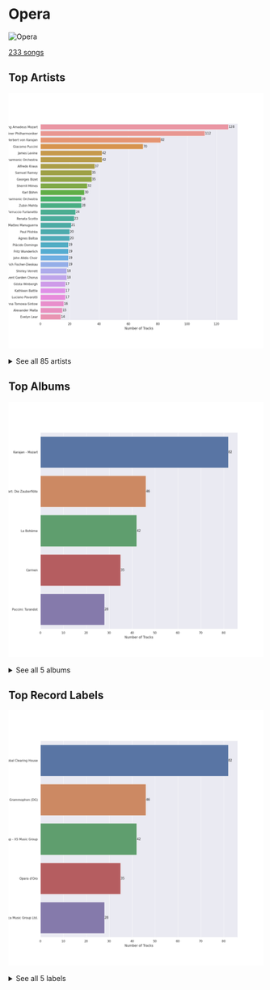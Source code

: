 # Opera


<img src="https://i.scdn.co/image/ab67616d0000b273b9cf4faacfd133cab7c867b8" alt="Opera" width="100" />

[233 songs](opera_tracks.md)

## Top Artists

![Bar chart of top 30 artists](../images/playlists/opera/artists.png)


<details>
<summary>See all 85 artists</summary>

|   Number of Tracks | Art                                                                                              | Artist                                                                           | 🔗                                                           |
|-------------------:|:-------------------------------------------------------------------------------------------------|:---------------------------------------------------------------------------------|:------------------------------------------------------------|
|                128 | <img src="https://i.scdn.co/image/ab6761610000e5eb7fa9108c6dadb8c3ec21da88" alt="" width="50" /> | [Wolfgang Amadeus Mozart](../artists/wolfgang_amadeus_mozart.md)                 | [🔗](https://open.spotify.com/artist/4NJhFmfw43RLBLjQvxDuRS) |
|                112 | <img src="https://i.scdn.co/image/ab6761610000e5eb92e0a1e423bd8590dcd43bda" alt="" width="50" /> | [Berliner Philharmoniker](../artists/berliner_philharmoniker.md)                 | [🔗](https://open.spotify.com/artist/6uRJnvQ3f8whVnmeoecv5Z) |
|                 82 | <img src="https://i.scdn.co/image/ab6761610000e5ebf67fde1740e91a88445d5bdd" alt="" width="50" /> | [Herbert von Karajan](../artists/herbert_von_karajan.md)                         | [🔗](https://open.spotify.com/artist/5zCaQxjl110XTrm4LQ1CxY) |
|                 70 | <img src="https://i.scdn.co/image/98aef2b83b0148a90f9c60a163e08197f9d8606b" alt="" width="50" /> | [Giacomo Puccini](../artists/giacomo_puccini.md)                                 | [🔗](https://open.spotify.com/artist/0OzxPXyowUEQ532c9AmHUR) |
|                 42 | <img src="https://i.scdn.co/image/07f25551ca228cb0d66d65eb5091b92417685188" alt="" width="50" /> | [James Levine](../artists/james_levine.md)                                       | [🔗](https://open.spotify.com/artist/4qFQgEF1rg6a9WvJM0MQIa) |
|                 42 | <img src="https://i.scdn.co/image/ab67616d0000b27365f06641e94fca6f46c42269" alt="" width="50" /> | [National Philharmonic Orchestra](../artists/national_philharmonic_orchestra.md) | [🔗](https://open.spotify.com/artist/2Ek1WGW7WeyDoxsZiu0AAd) |
|                 37 | <img src="https://i.scdn.co/image/ef792df3cfed7af201e591c4f86aaa9be10b518d" alt="" width="50" /> | [Alfredo Kraus](../artists/alfredo_kraus.md)                                     | [🔗](https://open.spotify.com/artist/72G0MODfMxM5TGaoQtGbdP) |
|                 35 | <img src="https://i.scdn.co/image/bcee84bb33c154d9d220f1be14d493f270934bfd" alt="" width="50" /> | [Samuel Ramey](../artists/samuel_ramey.md)                                       | [🔗](https://open.spotify.com/artist/4z6dlDfmoZstfKLVC60nM0) |
|                 35 | <img src="https://i.scdn.co/image/4a640bd1a558a58cc4dc3b8effec7747ae55ce17" alt="" width="50" /> | [Georges Bizet](../artists/georges_bizet.md)                                     | [🔗](https://open.spotify.com/artist/2D7RkvtKKb6E5UmbjQM1Jd) |
|                 32 | <img src="https://i.scdn.co/image/a3a75fba34f08a9626f0f3033df8da501b203413" alt="" width="50" /> | [Sherrill Milnes](../artists/sherrill_milnes.md)                                 | [🔗](https://open.spotify.com/artist/4zTQCQMH3wRdBorYb0xGCa) |
|                 30 | <img src="https://i.scdn.co/image/08253b9b73e3b9b98487f74f06a456c5ed28273e" alt="" width="50" /> | [Karl Böhm](../artists/karl_b_hm.md)                                             | [🔗](https://open.spotify.com/artist/3fyr5uksidSlLzsUjRIz5A) |
|                 28 | <img src="https://i.scdn.co/image/ab6761610000e5eb68060bb8c0b22952f9013901" alt="" width="50" /> | [London Philharmonic Orchestra](../artists/london_philharmonic_orchestra.md)     | [🔗](https://open.spotify.com/artist/3PfJE6ebCbCHeuqO4BfNeA) |
|                 28 | <img src="https://i.scdn.co/image/0cc51a2abbedf3d71cee680fe47ef093e1ce6953" alt="" width="50" /> | [Zubin Mehta](../artists/zubin_mehta.md)                                         | [🔗](https://open.spotify.com/artist/3FEd0qHPFOgcpfw7bCXB4x) |
|                 24 | <img src="https://i.scdn.co/image/cb443cdea005919162d33bff70fc4203b614c1ff" alt="" width="50" /> | [Ferruccio Furlanetto](../artists/ferruccio_furlanetto.md)                       | [🔗](https://open.spotify.com/artist/5fN6PDw4pvvYRQtseOS4ru) |
|                 23 | <img src="https://i.scdn.co/image/30725d5790bda6d4855cb2fd6f4b41adf4f4102c" alt="" width="50" /> | [Renata Scotto](../artists/renata_scotto.md)                                     | [🔗](https://open.spotify.com/artist/5W7pOtn53qBRrQo00IvHTj) |
|                 21 | <img src="https://i.scdn.co/image/ab67616d0000b2738f025959ddb662d00a3c8bcb" alt="" width="50" /> | [Matteo Manuguerra](../artists/matteo_manuguerra.md)                             | [🔗](https://open.spotify.com/artist/0lh6dQTetUL7cGQTn6Xa0Q) |
|                 20 | <img src="https://i.scdn.co/image/12eff5a0339b0bf27dd9dba6e11dd36be0d66afe" alt="" width="50" /> | [Paul Plishka](../artists/paul_plishka.md)                                       | [🔗](https://open.spotify.com/artist/6jYWpBt9bOCoredrRjnD14) |
|                 20 | <img src="https://i.scdn.co/image/ab67616d0000b27322070c61a7616392f04f070f" alt="" width="50" /> | [Agnes Baltsa](../artists/agnes_baltsa.md)                                       | [🔗](https://open.spotify.com/artist/2amF56vDuTTbZJQsqUgbuC) |
|                 19 | <img src="https://i.scdn.co/image/cd7bd083928d11461642bf32df6f5bda813785f9" alt="" width="50" /> | [Plácido Domingo](../artists/pl_cido_domingo.md)                                 | [🔗](https://open.spotify.com/artist/4pU3BpenOZFEBzORx2YBJW) |
|                 19 | <img src="https://i.scdn.co/image/a69f13f522d89a79ab52a74e789deae6dbe10f18" alt="" width="50" /> | [Fritz Wunderlich](../artists/fritz_wunderlich.md)                               | [🔗](https://open.spotify.com/artist/3jp4zawfeVYVpSzO2Yujbv) |
|                 19 | <img src="https://i.scdn.co/image/ab67616d0000b273aaf1903e7cfdff4a512e688d" alt="" width="50" /> | [John Alldis Choir](../artists/john_alldis_choir.md)                             | [🔗](https://open.spotify.com/artist/1c0LUqvKTiWVsdrIn4LTZz) |
|                 19 | <img src="https://i.scdn.co/image/4bf52cbbba74ebf46bb9491f9536785445fdd143" alt="" width="50" /> | [Dietrich Fischer-Dieskau](../artists/dietrich_fischer_dieskau.md)               | [🔗](https://open.spotify.com/artist/10CN8N2O3FlGlPVJWBiu5D) |
|                 18 | <img src="https://i.scdn.co/image/ce8235bc865ad83163f66364ae3877070a7bb216" alt="" width="50" /> | [Shirley Verrett](../artists/shirley_verrett.md)                                 | [🔗](https://open.spotify.com/artist/0f4tBoODl0zZo4snq0guG6) |
|                 18 | <img src="nan" alt="" width="50" />                                                              | [Covent Garden Chorus](../artists/covent_garden_chorus.md)                       | [🔗](https://open.spotify.com/artist/0ZhXKQoJEmQv0dFzaSLasu) |
|                 17 | <img src="https://i.scdn.co/image/ab67616d0000b27307fce56f4c634feb8fce7925" alt="" width="50" /> | [Gösta Winbergh](../artists/g_sta_winbergh.md)                                   | [🔗](https://open.spotify.com/artist/7mKGVHZ08PYQA8UfvIrJb1) |
|                 17 | <img src="https://i.scdn.co/image/06b98294a3e8cd9214f0f92e000910c30b6ecbb8" alt="" width="50" /> | [Kathleen Battle](../artists/kathleen_battle.md)                                 | [🔗](https://open.spotify.com/artist/13Tfk6ZpGdF0G3v9B3kasP) |
|                 17 | <img src="https://i.scdn.co/image/ab6761610000e5eb7c79a26af7f4b435ec8c6b95" alt="" width="50" /> | [Luciano Pavarotti](../artists/luciano_pavarotti.md)                             | [🔗](https://open.spotify.com/artist/0Y8KmFkKOgJybpVobn1onU) |
|                 16 | <img src="https://i.scdn.co/image/3a82b1bfa9beaa82deb0b380a94cb6dc197ee073" alt="" width="50" /> | [Anna Tomowa-Sintow](../artists/anna_tomowa_sintow.md)                           | [🔗](https://open.spotify.com/artist/6NSIW1uEq8JZmxEkHMF17c) |
|                 15 | <img src="https://i.scdn.co/image/ab67616d0000b2730783b9d3ed638c04eaa0d2b2" alt="" width="50" /> | [Alexander Malta](../artists/alexander_malta.md)                                 | [🔗](https://open.spotify.com/artist/4oWIwabbO1pHb0qKxbNase) |
|                 14 | <img src="https://i.scdn.co/image/baaf2c9edf58c6634088872c50ce7cfef6fde47c" alt="" width="50" /> | [Evelyn Lear](../artists/evelyn_lear.md)                                         | [🔗](https://open.spotify.com/artist/7cqPRCrwbsqYEw0RurLb6x) |
|                 11 | <img src="https://i.scdn.co/image/ab67616d0000b273445d3e82c58fbe28bf1a0205" alt="" width="50" /> | [Carol Neblett](../artists/carol_neblett.md)                                     | [🔗](https://open.spotify.com/artist/05NUdXE48hL64rngUr5bqM) |
|                 10 | <img src="https://i.scdn.co/image/ab67616d0000b273967624e0f9d3cc90827bf3fa" alt="" width="50" /> | [Teresa Cahill](../artists/teresa_cahill.md)                                     | [🔗](https://open.spotify.com/artist/5IqlLsJGCLTJcDKOH7Ljpk) |
|                  9 | <img src="https://i.scdn.co/image/ab67616d0000b273b7111cb136bf54fa6b13084a" alt="" width="50" /> | Richard van Allan                                                                | [🔗](https://open.spotify.com/artist/7fvx6pdccpIicgEbNbBdrm) |
|                  9 | <img src="nan" alt="" width="50" />                                                              | Anne Pashley                                                                     | [🔗](https://open.spotify.com/artist/597vCyRss5Kk4y0MAvhqEt) |
|                  9 | <img src="https://i.scdn.co/image/4ddb9ab8b4c18ca67aa100156ea5cdc241d6c51a" alt="" width="50" /> | Dame Joan Sutherland                                                             | [🔗](https://open.spotify.com/artist/57ut70dPEUxC1dk83YY3hY) |
|                  8 | <img src="https://i.scdn.co/image/7edeefee1e00dc240f153b601cf735baba09a17a" alt="" width="50" /> | [José van Dam](../artists/jos__van_dam.md)                                       | [🔗](https://open.spotify.com/artist/5qNUHMEhszyeXNYMn4sswd) |
|                  8 | <img src="https://i.scdn.co/image/ab67616d0000b273077692911737564ae2775553" alt="" width="50" /> | Pier Francesco Poli                                                              | [🔗](https://open.spotify.com/artist/3vpeRxIsXSOyTk0qagP7R8) |
|                  8 | <img src="https://i.scdn.co/image/129948d5543af09ea4f6f6a25ecf2983e7046d52" alt="" width="50" /> | Tom Krause                                                                       | [🔗](https://open.spotify.com/artist/0uRyoGMnJfoX8u1vDScXkk) |
|                  8 | <img src="https://i.scdn.co/image/14491e9d581b50d61f3acdea07f38bb9d2dab5e0" alt="" width="50" /> | Franz Crass                                                                      | [🔗](https://open.spotify.com/artist/0Ui6BXSgrOvh070lh0X2bb) |
|                  7 | <img src="https://i.scdn.co/image/2cdae9f426faab92040972f52bbb9c55188736cc" alt="" width="50" /> | Piero de Palma                                                                   | [🔗](https://open.spotify.com/artist/7gxxE0IbP9hFZeJVwdWCSc) |
|                  7 | <img src="https://i.scdn.co/image/ab67616d0000b2736d077f69a8ff373f86998cf2" alt="" width="50" /> | John Dobson                                                                      | [🔗](https://open.spotify.com/artist/6xCAKMCPmMEb9BiuxhUCqY) |
|                  7 | <img src="https://i.scdn.co/image/b343b60ac961cf39341acf3e85589bdec96e51a7" alt="" width="50" /> | Montserrat Caballé                                                               | [🔗](https://open.spotify.com/artist/6oGu0NZWy8gJ18wggybFqH) |
|                  7 | <img src="https://i.scdn.co/image/ab67616d0000b27387e23e94206e5c27ef926663" alt="" width="50" /> | Ambrosian Opera Chorus                                                           | [🔗](https://open.spotify.com/artist/5qBpXwutwmD9MBTNXkT4JZ) |
|                  7 | <img src="nan" alt="" width="50" />                                                              | Hubert Hilten                                                                    | [🔗](https://open.spotify.com/artist/5JAmiZygpQIvPCQNl5naru) |
|                  7 | <img src="https://i.scdn.co/image/e0ec235c44a69656460b5b311d5f691b0f0a436d" alt="" width="50" /> | Kiri Te Kanawa                                                                   | [🔗](https://open.spotify.com/artist/3fcsflK8xu26XH4OYTcm5T) |
|                  7 | <img src="https://i.scdn.co/image/35be7bb14981025436fb95c6b80644ff4b26b32a" alt="" width="50" /> | RIAS Kammerchor                                                                  | [🔗](https://open.spotify.com/artist/2UVXU77knJMYOM6Avvw6Yx) |
|                  7 | <img src="https://i.scdn.co/image/ab67616d0000b2735dbc723862873fae22d78c3f" alt="" width="50" /> | Francis Egerton                                                                  | [🔗](https://open.spotify.com/artist/24DlhaYHaKiueDC3EFXMz9) |
|                  7 | <img src="https://i.scdn.co/image/ab67616d0000b2737e5c7b8f61eafdd5cc09c084" alt="" width="50" /> | Friedrich Lenz                                                                   | [🔗](https://open.spotify.com/artist/1XozF2JdqU39QPR4PMdYWJ) |
|                  6 | <img src="https://i.scdn.co/image/ab67616d0000b2733940c62a7ad2c7b5c50ba255" alt="" width="50" /> | Cvetka Ahlin                                                                     | [🔗](https://open.spotify.com/artist/665SZgKrQ5WNGAeOnd2Mqa) |
|                  6 | <img src="https://i.scdn.co/image/ab67616d0000b2735e3a9f7188a79c896eff6063" alt="" width="50" /> | Sieglinde Wagner                                                                 | [🔗](https://open.spotify.com/artist/3oArooECbeEKu2VGqJyOfT) |
|                  6 | <img src="https://i.scdn.co/image/ab67616d0000b2735eeaa1489f73ccb1e1401d74" alt="" width="50" /> | Hildegard Hillebrecht                                                            | [🔗](https://open.spotify.com/artist/1Txb4H69qwYQj2ZysUnIPW) |
|                  6 | <img src="https://i.scdn.co/image/6e19cdf20b7ffecc876a514dbeca94329f90855b" alt="" width="50" /> | Nicolai Ghiaurov                                                                 | [🔗](https://open.spotify.com/artist/0gHar4003EyqU81XGv1Bka) |
|                  5 | <img src="https://i.scdn.co/image/ab67616d0000b2733658c17a5357171441798302" alt="" width="50" /> | Chor der Deutschen Oper Berlin                                                   | [🔗](https://open.spotify.com/artist/2KvV4gawnuMNG74DgSAQ0n) |
|                  5 | <img src="https://i.scdn.co/image/ab67616d0000b273d79c280e3a555adaf7bc9586" alt="" width="50" /> | Martin Vantin                                                                    | [🔗](https://open.spotify.com/artist/1BUsqeIGNbX2bDvT0J57lD) |
|                  4 | <img src="https://i.scdn.co/image/ab67616d0000b2733658c17a5357171441798302" alt="" width="50" /> | Gottfried Hornik                                                                 | [🔗](https://open.spotify.com/artist/6aFQ4LADfHVe08B5gQuE8X) |
|                  4 | <img src="https://i.scdn.co/image/e61c257f10b7b90d54f4618716749368e6e91802" alt="" width="50" /> | Roberta Peters                                                                   | [🔗](https://open.spotify.com/artist/5o0oA0zUboLb96PDSSbD3a) |
|                  4 | <img src="https://i.scdn.co/image/ab67616d0000b273d2a9fd7edf6bcf5b8ff79fe5" alt="" width="50" /> | Raili Kostia                                                                     | [🔗](https://open.spotify.com/artist/5Myeb4y6YvIGBd8mWuIl4h) |
|                  4 | <img src="https://i.scdn.co/image/ab67616d0000b273b3042b07876ff9f22171b229" alt="" width="50" /> | Rosl Schwaiger                                                                   | [🔗](https://open.spotify.com/artist/4D24idOvS0AphoBqEIoEeq) |
|                  4 | <img src="https://i.scdn.co/image/ab67616d0000b273d7cc5461871f6094a2b33a28" alt="" width="50" /> | Antonia Fahberg                                                                  | [🔗](https://open.spotify.com/artist/3JConBfkkv5Dj3dVeSTWgG) |
|                  4 | <img src="https://i.scdn.co/image/a486f0576f1397d4ab30e2585bc2f9a7c0863121" alt="" width="50" /> | Orchestra of the Royal Opera House, Covent Garden                                | [🔗](https://open.spotify.com/artist/2t5BHUdyeL3NBKqpOpaA4V) |
|                  4 | <img src="https://i.scdn.co/image/5a250b3fd476bb6b961829b8049cc6cb64ff7622" alt="" width="50" /> | Sir Peter Pears                                                                  | [🔗](https://open.spotify.com/artist/2B4N612xGjNj2cAAYsP4MO) |
|                  4 | <img src="https://i.scdn.co/image/ab67616d0000b2734639eb5834ad6da7ecf9722a" alt="" width="50" /> | Trinity Boys Choir                                                               | [🔗](https://open.spotify.com/artist/23EzhBs30RXxidoFWTytAR) |
|                  3 | <img src="https://i.scdn.co/image/ab67616d0000b273e6537c987e5b3c35725f7aa6" alt="" width="50" /> | Manfred Röhrl                                                                    | [🔗](https://open.spotify.com/artist/6JrRgsrEjhUOe6XHFigwTZ) |
|                  3 | <img src="https://i.scdn.co/image/ab67616d0000b273d95ec2c843569269aa707ea3" alt="" width="50" /> | Wandsworth School Boys Choir                                                     | [🔗](https://open.spotify.com/artist/3Al8lu5X4j3QY40s4OIawp) |
|                  3 | <img src="https://i.scdn.co/image/ab67616d0000b273774a4d3dd9d4fca18fa2180b" alt="" width="50" /> | Paata Burchuladze                                                                | [🔗](https://open.spotify.com/artist/1JzOJmq9kk0u7OWqzXkBcc) |
|                  3 | <img src="https://i.scdn.co/image/1ee006f7c1e5c709d47edafa467504fb12d84de6" alt="" width="50" /> | Renato Capecchi                                                                  | [🔗](https://open.spotify.com/artist/16LkUonMXYtr6O6b1Cru9d) |
|                  2 | <img src="https://i.scdn.co/image/ab67616d0000b273d304a9c1347ab43363459214" alt="" width="50" /> | Thomas Allan                                                                     | [🔗](https://open.spotify.com/artist/70QpBPsHcrRpFI0eCdW8b2) |
|                  2 | <img src="https://i.scdn.co/image/ab67616d0000b273b45d52ffe8b2add8a28a9570" alt="" width="50" /> | Sabin Markov                                                                     | [🔗](https://open.spotify.com/artist/6hXKUW4SdmIRr6f9SOXD7N) |
|                  2 | <img src="https://i.scdn.co/image/ab67616d0000b273f7084c7092e60fb2de9fb5f7" alt="" width="50" /> | Walter Hagen-Groll                                                               | [🔗](https://open.spotify.com/artist/5iMb1u0pxxzSPONrB4j0Zb) |
|                  2 | <img src="https://i.scdn.co/image/ab67616d0000b273593e0064802d2629c5202d29" alt="" width="50" /> | Lisa Otto                                                                        | [🔗](https://open.spotify.com/artist/5cvZb3jwCrUtVIobHPa1cu) |
|                  2 | <img src="https://i.scdn.co/image/2dbbc246942e3d8d71b85250e31ed71fc99b1019" alt="" width="50" /> | Francisco Araiza                                                                 | [🔗](https://open.spotify.com/artist/5M0cOgeTBOetAbsM4FDVDP) |
|                  2 | <img src="https://i.scdn.co/image/ab67616d0000b2733658c17a5357171441798302" alt="" width="50" /> | Karin Ott                                                                        | [🔗](https://open.spotify.com/artist/2sZHeIbU96txBewcnCJLj7) |
|                  2 | <img src="https://i.scdn.co/image/654c25787e52d081ca7cf5fb1a6113bd07e9ae04" alt="" width="50" /> | Edith Mathis                                                                     | [🔗](https://open.spotify.com/artist/0eOythKkGSageuVFr6nDHf) |
|                  1 | <img src="https://i.scdn.co/image/bc050466b5332b694ffc206d1832eabab6e95adb" alt="" width="50" /> | Italo Tajo                                                                       | [🔗](https://open.spotify.com/artist/7vqx8IiSqPIFjFBzstDQmn) |
|                  1 | <img src="nan" alt="" width="50" />                                                              | Wolfgang Bünten                                                                  | [🔗](https://open.spotify.com/artist/6qZFjcGH1SfhbkrNfnzH7z) |
|                  1 | <img src="https://i.scdn.co/image/aec94b1dbbed8b2bd8d17b090555624fb9c26a58" alt="" width="50" /> | James King                                                                       | [🔗](https://open.spotify.com/artist/5I2cYLH1KGi4ezFJ9X7JTI) |
|                  1 | <img src="https://i.scdn.co/image/ab67616d0000b273707dbaf82e9330bb3df7e1cd" alt="" width="50" /> | Günther Arndt                                                                    | [🔗](https://open.spotify.com/artist/4wZu08TMxqUmPqi5qHe31j) |
|                  1 | <img src="https://i.scdn.co/image/ab67616d0000b2732278d893851654f9cd87f08b" alt="" width="50" /> | Martti Talvela                                                                   | [🔗](https://open.spotify.com/artist/4vwjX6wY3JStfrFdnahxaR) |
|                  1 | <img src="https://i.scdn.co/image/ab67616d0000b27371242db513889a73dc06c2bc" alt="" width="50" /> | Heinz Kruse                                                                      | [🔗](https://open.spotify.com/artist/44kp24Y9MhmQ4RT64CUaV2) |
|                  1 | <img src="nan" alt="" width="50" />                                                              | Teersa Cahill                                                                    | [🔗](https://open.spotify.com/artist/3lhc5T2tJmYR1vOHuq85Ce) |
|                  1 | <img src="https://i.scdn.co/image/cc80ed9302d87f5402d6e59f234f3d9a8088d289" alt="" width="50" /> | Hans Hotter                                                                      | [🔗](https://open.spotify.com/artist/3GtU1O2V8snd7EP5ySYLqN) |
|                  1 | <img src="nan" alt="" width="50" />                                                              | Tobias Pfulb                                                                     | [🔗](https://open.spotify.com/artist/2GD6gK1wj1cD8TFGe2BpJC) |
|                  1 | <img src="https://i.scdn.co/image/ab67616d0000b27322070c61a7616392f04f070f" alt="" width="50" /> | Janet Perry                                                                      | [🔗](https://open.spotify.com/artist/1bV3KjOPs1AI3OolJiYogN) |
|                  1 | <img src="https://i.scdn.co/image/ab67616d0000b273e41f73c8c901c6c33d727786" alt="" width="50" /> | Hanna Schwarz                                                                    | [🔗](https://open.spotify.com/artist/0uzYuEP2MlAJ5FdVIYIalx) |
|                  1 | <img src="https://i.scdn.co/image/ab67616d0000b273877b88f28b401581470add7b" alt="" width="50" /> | Christian Schulz                                                                 | [🔗](https://open.spotify.com/artist/0sqQ1nXbUwTWglq8jWopvZ) |

</details>


## Top Albums

![Bar chart of top 5 albums in](../images/playlists/opera/albums.png)


<details>
<summary>See all 5 albums</summary>

|   Number of Tracks | Art                                                                                              | Album                   | 🔗                                                          |
|-------------------:|:-------------------------------------------------------------------------------------------------|:------------------------|:-----------------------------------------------------------|
|                 82 | <img src="https://i.scdn.co/image/ab67616d0000b273b9cf4faacfd133cab7c867b8" alt="" width="50" /> | Karajan - Mozart        | [🔗](https://open.spotify.com/album/1HSJhsMIW2EDD4YSSkbc9e) |
|                 46 | <img src="https://i.scdn.co/image/ab67616d0000b27378527c650f1ff945c8354517" alt="" width="50" /> | Mozart: Die Zauberflöte | [🔗](https://open.spotify.com/album/45QGB3unppoM0c5CoRobJK) |
|                 42 | <img src="https://i.scdn.co/image/ab67616d0000b2734ef4b094282cfe59c8252409" alt="" width="50" /> | La Bohème               | [🔗](https://open.spotify.com/album/4FqWqqnsUS8gKpLEYnuICl) |
|                 35 | <img src="https://i.scdn.co/image/ab67616d0000b273102354829a7a93f4535b947a" alt="" width="50" /> | Carmen                  | [🔗](https://open.spotify.com/album/7v178habOq2br0SjMG1KF5) |
|                 28 | <img src="https://i.scdn.co/image/ab67616d0000b273aaf1903e7cfdff4a512e688d" alt="" width="50" /> | Puccini: Turandot       | [🔗](https://open.spotify.com/album/4MgEjX6gD7TJcgr47E4RTZ) |

</details>


## Top Record Labels

![Bar chart of top 5 record labels](../images/playlists/opera/labels.png)


<details>
<summary>See all 5 labels</summary>

|   Number of Tracks | Label                                                                                   |
|-------------------:|:----------------------------------------------------------------------------------------|
|                 82 | [UME - Global Clearing House](../labels/ume___global_clearing_house.md)                 |
|                 46 | [Deutsche Grammophon (DG)](../labels/deutsche_grammophon__dg_.md)                       |
|                 42 | [Warner Music Group - X5 Music Group](../labels/warner_music_group___x5_music_group.md) |
|                 35 | [Opera d'Oro](../labels/opera_d_oro.md)                                                 |
|                 28 | [Decca Music Group Ltd.](../labels/decca_music_group_ltd_.md)                           |

</details>

